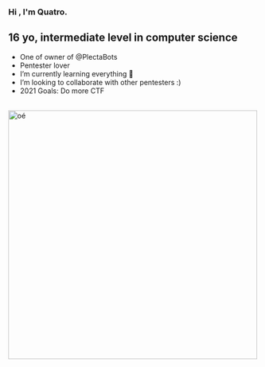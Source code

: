 ### Hi , I'm Quatro.


## 16 yo, intermediate level in computer science
 
-  One of owner of @PlectaBots
- Pentester lover 
- I’m currently learning everything 🤣
- I’m looking to collaborate with other pentesters :)
-  2021 Goals: Do more CTF

<br />


<img align="left" alt="oé" width="500px" src="http://ani-github.github.io/animegifs/death-note/lookingaround.gif" />




